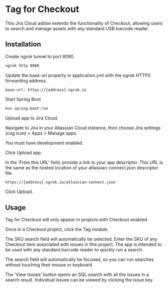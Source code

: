 # Tag for Checkout

This Jira Cloud addon extends the functionality of Checkout, allowing users to search and manage assets with any standard USB barcode reader.



## Installation

Create ngrok tunnel to port 8080

```bash
ngrok http 8080
```

Update the base-url property in application.yml with the ngrok HTTPS forwarding address.

```
base-url: https://{address}.ngrok.io
```

Start Spring Boot

```bash
mvn spring-boot:run
```

Upload app to Jira Cloud.

Navigate to Jira in your Atlassian Cloud instance, then choose Jira settings (cog icon) > Apps > Manage apps.

You must have development enabled.

Click Upload app.

In the 'From this URL' field, provide a link to your app descriptor. 
This URL is the same as the hosted location of your atlassian-connect.json descriptor file.

```bash
https://{address}.ngrok.io/atlassian-connect.json
```

Click Upload.

## Usage

Tag for Checkout will only appear in projects with Checkout enabled.

Once in a Checkout project, click the Tag module.

The SKU search field will automatically be selected. 
Enter the SKU of any Checkout item associated with issues in this project.
The app is intended to be used with any standard barcode reader to quickly run a search.

The search field will automatically be focused, 
so you can run searches without touching their mouse or keyboard.

The 'View Issues' button opens an SQL search with all the issues in a search result.
Individual issues can be viewed by clicking the issue key.